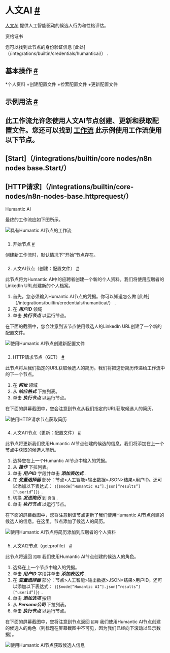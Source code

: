 


 人文AI
 [#](#人文ai "永久链接")
=================================================



[人文AI](https://humantic.ai/) 
 提供人工智能驱动的候选人行为和性格评估。
 




 资格证书
 



 您可以找到此节点的身份验证信息
 [此处]（/integrations/builtin/credentials/humanticai/）
 .
 




 基本操作
 [#](#基本操作 "永久链接")
-----------------------------------------------------------


*个人资料
	+创建配置文件
	+检索配置文件
	+更新配置文件



 示例用法
 [#](#示例用法 "永久链接")
-----------------------------------------------------



 此工作流允许您使用人文AI节点创建、更新和获取配置文件。您还可以找到
 [工作流](https://n8n.io/workflows/784) 
 此示例使用工作流使用以下节点。
-
 [Start]（/integrations/builtin/core nodes/n8n nodes base.Start/）
 -
 [HTTP请求]（/integrations/builtin/core-nodes/n8n-nodes-base.httprequest/）
 -
 Humantic AI




 最终的工作流应如下图所示。
 



![具有Humantic AI节点的工作流](https://d33wubrfki0l68.cloudfront.net/380b79e1ca1223333ed6259c21ca2628a8949673/96aeb/_images/integrations/builtin/app-nodes/humanticai/workflow.png)



### 
 1. 开始节点
 [#](#1-start-node "永久链接")



 创建新工作流时，默认情况下“开始”节点存在。
 


### 
 2. 人文AI节点（创建：配置文件）
 [#](#2-humantic-ai-node-create-profile "永久链接")



 此节点将为Humantic AI中的应聘者创建一个新的个人资料。我们将使用应聘者的LinkedIn URL创建新的个人档案。
 


1. 首先，您必须输入Humantic AI节点的凭据。你可以知道怎么做
 [此处]（/integrations/builtin/credentials/humanticai/）
 .
2. 在
 ***用户ID***
 领域
3. 单击
 ***执行节点***
 以运行节点。



 在下面的截图中，您会注意到该节点使用候选人的LinkedIn URL创建了一个新的配置文件。
 



![使用Humantic AI节点创建新配置文件](https://d33wubrfki0l68.cloudfront.net/38a17f172b879a3e50fb7f949983c0da38bf4d7c/4bd08/_images/integrations/builtin/app-nodes/humanticai/humanticai_node.png)



### 
 3. HTTP请求节点（GET）
 [#](#3-http-request-node-get "永久链接")



 此节点将从我们指定的URL获取候选人的简历。我们将把这份简历传递给工作流中的下一个节点。
 


1. 在
 ***网址***
 领域
2. 从
 ***响应格式***
 下拉列表。
3. 单击
 ***执行节点***
 以运行节点。



 在下面的屏幕截图中，您会注意到节点从我们指定的URL获取候选人的简历。
 



![使用HTTP请求节点获取简历](https://d33wubrfki0l68.cloudfront.net/61dbfe13dfb30b1f6e0a1a4917861fa09a228272/fd53a/_images/integrations/builtin/app-nodes/humanticai/httprequest_node.png)



### 
 4. 人文AI1节点（更新：配置文件）
 [#](#4-humantic-ai1-node-update-profile "永久链接")



 此节点将更新我们使用Humantic AI节点创建的候选的信息。我们将添加在上一个节点中获取的候选人简历。
 


1. 选择您在上一个Humantic AI节点中输入的凭据。
2. 从
 ***操作***
 下拉列表。
3. 单击
 ***用户ID***
 字段并单击
 ***添加表达式***
 .
4. 在
 ***变量选择器***
 部分：节点>人工智能>输出数据>JSON>结果>用户ID。还可以添加以下表达式：
 `｛{$node[“Humantic AI”].json[“results”][“userid”]}｝`
 .
5. 切换
 ***发送简历***
 到
 `真值`
 .
6. 单击
 ***执行节点***
 以运行节点。



 在下面的屏幕截图中，您将注意到该节点更新了我们使用Humantic AI节点创建的候选人的信息。在这里，节点添加了候选人的简历。
 



![使用Humantic AI节点将简历添加到应聘者的个人资料](https://d33wubrfki0l68.cloudfront.net/c984acecf6a9275dcfa165c8767ba0f9719f2b7f/e9920/_images/integrations/builtin/app-nodes/humanticai/humanticai1_node.png)



### 
 5. 人文AI2节点（get:profile）
 [#](#5-humantic-ai2-node-get-profile "永久链接")



 此节点将返回
 `招聘`
 我们使用Humantic AI节点创建的候选人的角色。
 


1. 选择在上一个节点中输入的凭据。
2. 单击
 ***用户ID***
 字段并单击
 ***添加表达式***
 .
3. 在
 ***变量选择器***
 部分：节点>人工智能>输出数据>JSON>结果>用户ID。还可以添加以下表达式：
 `｛{$node[“Humantic AI”].json[“results”][“userid”]}｝`
 .
4. 单击
 ***添加选项***
 按钮
5. 从
 ***Persona公司***
 下拉列表。
6. 单击
 ***执行节点***
 以运行节点。



 在下面的屏幕截图中，您将注意到节点返回
 `招聘`
 我们使用Humantic AI节点创建的候选人的角色（列标题在屏幕截图中不可见，因为我们已经向下滚动以显示数据）。
 



![使用Humantic AI节点获取候选人信息](https://d33wubrfki0l68.cloudfront.net/69305ee2aac03f3890569fcb4fe60385d0a2721b/dfd7c/_images/integrations/builtin/app-nodes/humanticai/humanticai2_node.png)





